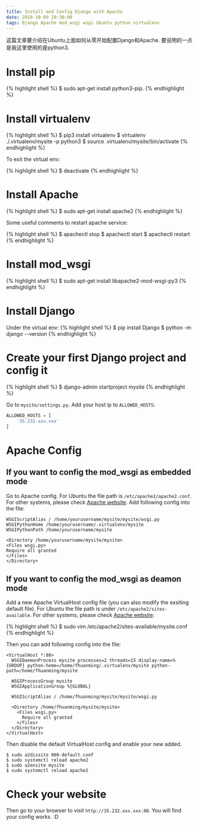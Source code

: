 ```yaml
---
title: Install and Config Django with Apache
date: 2018-10-09 20:30:00
tags: Django Apache mod_wsgi wsgi Ubuntu python virtualenv
---
```


这篇文章要介绍在Ubuntu上面如何从零开始配置Django和Apache. 要说明的一点是我这里使用的是python3.

<!-- more -->

# Install pip

{% highlight shell %}
$ sudo apt-get install python3-pip.
{% endhighlight %}

# Install virtualenv

{% highlight shell %}
$ pip3 install virtualenv
$ virtualenv ./.virtualenv/mysite -p python3
$ source .virtualenv/mysite/bin/activate
{% endhighlight %}

To exit the virtual env:

{% highlight shell %}
$ deactivate
{% endhighlight %}

# Install Apache

{% highlight shell %}
$ sudo apt-get install apache2
{% endhighlight %}

Some useful comments to restart apache service:

{% highlight shell %}
$ apachectl stop
$ apachectl start
$ apachectl restart
{% endhighlight %}

# Install mod_wsgi

{% highlight shell %}
$ sudo apt-get install libapache2-mod-wsgi-py3
{% endhighlight %}

# Install Django

Under the virtual env:
{% highlight shell %}
$ pip install Django
$ python -m django --version
{% endhighlight %}

# Create your first Django project and config it

{% highlight shell %}
$ django-admin startproject mysite
{% endhighlight %}

Go to `mysite/settings.py`. Add your host ip to `ALLOWED_HOSTS`:

```python
ALLOWED_HOSTS = [
    '35.232.xxx.xxx'
]
```

# Apache Config

## If you want to config the mod_wsgi as embedded mode  

Go to Apache config. For Ubuntu the file path is `/etc/apache2/apache2.conf`. For other systems, please check [Apache website](https://wiki.apache.org/httpd/DistrosDefaultLayout#Apache_httpd_2.4_default_layout_.28apache.org_source_package.29). Add following config into the file:

```config
WSGIScriptAlias / /home/yourusername/mysite/mysite/wsgi.py
WSGIPythonHome /home/yourusername/.virtualenv/mysite
WSGIPythonPath /home/yourusername/mysite

<Directory /home/yourusername/mysite/mysite>
<Files wsgi.py>
Require all granted
</Files>
</Directory>
```

## If you want to config the mod_wsgi as deamon mode

Add a new Apache VirtualHost config file (you can also modify the exsiting default file). For Ubuntu the file path is under `/etc/apache2/sites-available`. For other systems, please check [Apache website](https://wiki.apache.org/httpd/DistrosDefaultLayout#Apache_httpd_2.4_default_layout_.28apache.org_source_package.29):

{% highlight shell %}
$ sudo vim /etc/apache2/sites-available/mysite.conf
{% endhighlight %}

Then you can add following config into the file:

```config
<VirtualHost *:80>
  WSGIDaemonProcess mysite processes=2 threads=15 display-name=%{GROUP} python-home=/home/fhuanming/.virtualenv/mysite python-path=/home/fhuanming/mysite

  WSGIProcessGroup mysite
  WSGIApplicationGroup %{GLOBAL}
  
  WSGIScriptAlias / /home/fhuanming/mysite/mysite/wsgi.py

  <Directory /home/fhuanming/mysite/mysite>
    <Files wsgi.py>
      Require all granted
    </Files>
  </Directory>
</VirtualHost>
```

Then disable the default VirtualHost config and enable your new added.

```ShellSession
$ sudo a2dissite 000-default.conf
$ sudo systemctl reload apache2
$ sudo a2ensite mysite
$ sudo systemctl reload apache2
```

# Check your website

Then go to your browser to visit `http://35.232.xxx.xxx:80`. You will find your config works. :D